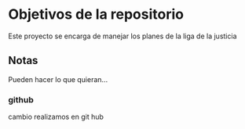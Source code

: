 # Objetivos de la repositorio

Este proyecto se encarga de manejar los planes de la liga de la justicia


## Notas
Pueden hacer lo que quieran...

### github
cambio realizamos en git hub
